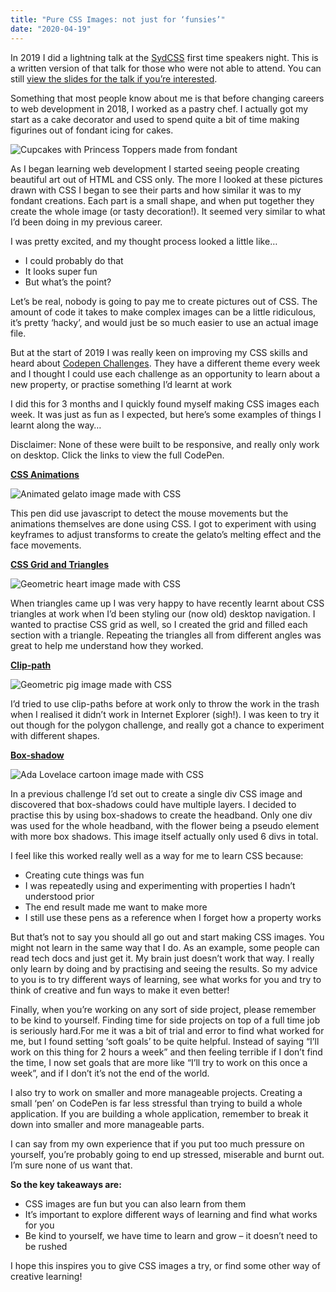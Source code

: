 ```yaml
---
title: "Pure CSS Images: not just for ‘funsies’"
date: "2020-04-19"
---
```


In 2019 I did a lightning talk at the [SydCSS](https://www.meetup.com/en-AU/SydCSS/) first time speakers night. This is a written version of that talk for those who were not able to attend. You can still [view the slides for the talk if you’re interested](https://docs.google.com/presentation/d/19nUNOWb3MLZZXNZhlWYwP9CXvZnWKJUBjjlVzm4RBsw/edit?usp=sharing).

Something that most people know about me is that before changing careers to web development in 2018, I worked as a pastry chef. I actually got my start as a cake decorator and used to spend quite a bit of time making figurines out of fondant icing for cakes.

![Cupcakes with Princess Toppers made from fondant](/blogImages/Photo-19-4-20-12-58-12-pm-768x1024.jpg)

As I began learning web development I started seeing people creating beautiful art out of HTML and CSS only. The more I looked at these pictures drawn with CSS I began to see their parts and how similar it was to my fondant creations. Each part is a small shape, and when put together they create the whole image (or tasty decoration!). It seemed very similar to what I’d been doing in my previous career.

I was pretty excited, and my thought process looked a little like…

- I could probably do that
- It looks super fun
- But what’s the point?

Let’s be real, nobody is going to pay me to create pictures out of CSS. The amount of code it takes to make complex images can be a little ridiculous, it’s pretty ‘hacky’, and would just be so much easier to use an actual image file.

But at the start of 2019 I was really keen on improving my CSS skills and heard about [Codepen Challenges](https://codepen.io/challenges). They have a different theme every week and I thought I could use each challenge as an opportunity to learn about a new property, or practise something I’d learnt at work

I did this for 3 months and I quickly found myself making CSS images each week. It was just as fun as I expected, but here’s some examples of things I learnt along the way…

Disclaimer: None of these were built to be responsive, and really only work on desktop. Click the links to view the full CodePen.

**[CSS Animations](https://codepen.io/tarynewens/pen/KbeNYX)**

![Animated gelato image made with CSS](/blogImages/gelato-298x300.gif)

This pen did use javascript to detect the mouse movements but the animations themselves are done using CSS. I got to experiment with using keyframes to adjust transforms to create the gelato’s melting effect and the face movements.

**[CSS Grid and Triangles](https://codepen.io/tarynewens/pen/WPgwZO)**

![Geometric heart image made with CSS](/blogImages/Photo-14-2-19-4-56-31-pm-297x300.jpg)

When triangles came up I was very happy to have recently learnt about CSS triangles at work when I’d been styling our (now old) desktop navigation. I wanted to practise CSS grid as well, so I created the grid and filled each section with a triangle. Repeating the triangles all from different angles was great to help me understand how they worked.

**[Clip-path](https://codepen.io/tarynewens/pen/WmwgJR)**

![Geometric pig image made with CSS](/blogImages/Photo-3-3-19-10-00-13-am-300x300.png)

I’d tried to use clip-paths before at work only to throw the work in the trash when I realised it didn’t work in Internet Explorer (sigh!). I was keen to try it out though for the polygon challenge, and really got a chance to experiment with different shapes.

**[Box-shadow](https://codepen.io/tarynewens/pen/OqpVxe)**

![Ada Lovelace cartoon image made with CSS](/blogImages/Photo-7-3-19-6-26-24-pm-300x300.jpg)

In a previous challenge I’d set out to create a single div CSS image and discovered that box-shadows could have multiple layers. I decided to practise this by using box-shadows to create the headband. Only one div was used for the whole headband, with the flower being a pseudo element with more box shadows. This image itself actually only used 6 divs in total.

I feel like this worked really well as a way for me to learn CSS because:

- Creating cute things was fun
- I was repeatedly using and experimenting with properties I hadn’t understood prior
- The end result made me want to make more
- I still use these pens as a reference when I forget how a property works

But that’s not to say you should all go out and start making CSS images. You might not learn in the same way that I do. As an example, some people can read tech docs and just get it. My brain just doesn’t work that way. I really only learn by doing and by practising and seeing the results. So my advice to you is to try different ways of learning, see what works for you and try to think of creative and fun ways to make it even better!

Finally, when you’re working on any sort of side project, please remember to be kind to yourself. Finding time for side projects on top of a full time job is seriously hard.For me it was a bit of trial and error to find what worked for me, but I found setting ‘soft goals’ to be quite helpful. Instead of saying “I’ll work on this thing for 2 hours a week” and then feeling terrible if I don’t find the time, I now set goals that are more like “I’ll try to work on this once a week”, and if I don’t it’s not the end of the world.

I also try to work on smaller and more manageable projects. Creating a small ‘pen’ on CodePen is far less stressful than trying to build a whole application. If you are building a whole application, remember to break it down into smaller and more manageable parts.

I can say from my own experience that if you put too much pressure on yourself, you’re probably going to end up stressed, miserable and burnt out. I’m sure none of us want that.

**So the key takeaways are:**

- CSS images are fun but you can also learn from them
- It’s important to explore different ways of learning and find what works for you
- Be kind to yourself, we have time to learn and grow – it doesn’t need to be rushed

I hope this inspires you to give CSS images a try, or find some other way of creative learning!
